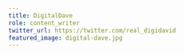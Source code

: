 ```yaml
---
title: DigitalDave
role: content_writer
twitter_url: https://twitter.com/real_digidavid
featured_image: digital-dave.jpg
---
```

